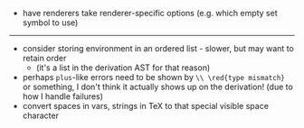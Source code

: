   * have renderers take renderer-specific options (e.g. which empty set symbol
    to use)

---

  * consider storing environment in an ordered list - slower, but may want to
    retain order
    * (it's a list in the derivation AST for that reason)
  * perhaps `plus`-like errors need to be shown by `\\ \red{type mismatch}` or
    something, I don't think it actually shows up on the derivation! (due to how
    I handle failures)
  * convert spaces in vars, strings in TeX to that special visible space
    character
